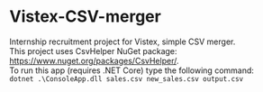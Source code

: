 # Vistex-CSV-merger  
Internship recruitment project for Vistex, simple CSV merger.  
This project uses CsvHelper NuGet package: https://www.nuget.org/packages/CsvHelper/.  
To run this app (requires .NET Core) type the following command:  
```dotnet .\ConsoleApp.dll sales.csv new_sales.csv output.csv```
